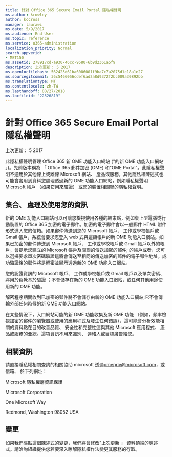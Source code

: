 ```yaml
---
title: 針對 Office 365 Secure Email Portal 隱私權聲明
ms.author: krowley
author: kccross
manager: laurawi
ms.date: 5/9/2017
ms.audience: End User
ms.topic: reference
ms.service: o365-administration
localization_priority: Normal
search.appverid:
- MET150
ms.assetid: 278917cd-a930-46cc-9580-6b9d2361a5f9
description: 上次更新： 5 2017
ms.openlocfilehash: 562423d61ba6086001f9ba7c7a2075d1c18a1e27
ms.sourcegitcommit: 36c5466056cdef6ad2a8d9372f2bc009a30892bb
ms.translationtype: MT
ms.contentlocale: zh-TW
ms.lasthandoff: 08/27/2018
ms.locfileid: "22526819"
---
```

# <a name="privacy-statement-for-office-365-secure-email-portal"></a>針對 Office 365 Secure Email Portal 隱私權聲明

上次更新： 5 2017
  
此隱私權聲明管理 Office 365 新 OME 功能入口網站 ("的新 OME 功能入口網站 」)。先前版本稱為 「 Office 365 郵件加密 (OME) 和"OME Portal"。此隱私權聲明不適用於其他線上或離線 Microsoft 網站、 產品或服務。其他隱私權陳述式也可能會套用到資料您處理透過新的 OME 功能入口網站，例如隱私權聲明 Microsoft 帳戶 （如果它用來驗證） 或您的裝置相關聯的隱私權聲明。
  
## <a name="collection-processing-and-use-of-your-information"></a>集合、 處理及使用您的資訊

新的 OME 功能入口網站可以可讓您檢視使用各種的結束點，例如桌上型電腦或行動裝置的 Office 365 加密的電子郵件。加密的電子郵件會以一般郵件 HTML 附件形式進入您的信箱。如果郵件傳送到您的 Microsoft 帳戶、 工作或學校帳戶或 Gmail 帳戶，系統會要求您登入 web 式與這類帳戶的新 OME 功能入口網站。如果已加密的郵件傳送到 Microsoft 帳戶、 工作或學校帳戶或 Gmail 帳戶以外的帳戶，會提示您建立的 Microsoft 帳戶及關聯的傳送加密的郵件; 的帳戶或者，您可以選擇要求單次密碼驗證這將會傳送至相同的傳送加密的郵件的電子郵件地址。成功驗證後的郵件將是解密並顯示透過新的 OME 功能入口網站。
  
您的認證資訊的 Microsoft 帳戶、 工作或學校帳戶或 Gmail 帳戶以及單次密碼、 將用於察覺基於驗證 ；不會儲存在新的 OME 功能入口網站，或任何其他用途使用新的 OME 功能。
  
解密程序期間收到已加密的郵件將不會儲存由新的 OME 功能入口網站;它不會傳輸外部任何時候的新 OME 功能入口網站。
  
在某些情況下，入口網站可能的新 OME 功能收集及新 OME 功能 （例如，頻率檢視加密的郵件的瀏覽器或使用的應用程式及發生任何錯誤），這可能會分析效能相關的資料點在目的改善品質、 安全性和完整性這與其他 Microsoft 應用程式、 產品或服務的彙總。這項資訊不用來識別、 連絡人或目標廣告給您。
  
## <a name="for-more-information"></a>相關資訊

請直接隱私權相關查詢的相關協助 microsoft 透過[omepriv@microsoft.com](mailto:omepriv@microsoft.com)，或信箱、 於下列網址：
  
Microsoft 隱私權層資訊保護
  
Microsoft Corporation
  
One Microsoft Way
  
Redmond, Washington 98052 USA
  
## <a name="changes"></a>變更

如果我們張貼這個陳述式的變更，我們將會修改"上次更新 」 資料頂端的陳述式。請洽詢組織提供您若要深入瞭解隱私權作法變更其服務的存取。
  

